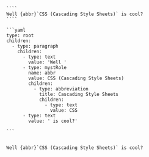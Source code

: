 `````{tabbed} Markup
````
Well {abbr}`CSS (Cascading Style Sheets)` is cool?
````
`````

`````{tabbed} AST
```yaml
type: root
children:
  - type: paragraph
    children:
      - type: text
        value: 'Well '
      - type: mystRole
        name: abbr
        value: CSS (Cascading Style Sheets)
        children:
          - type: abbreviation
            title: Cascading Style Sheets
            children:
              - type: text
                value: CSS
      - type: text
        value: ' is cool?'

```
`````

`````{tabbed} Render

Well {abbr}`CSS (Cascading Style Sheets)` is cool?

`````

